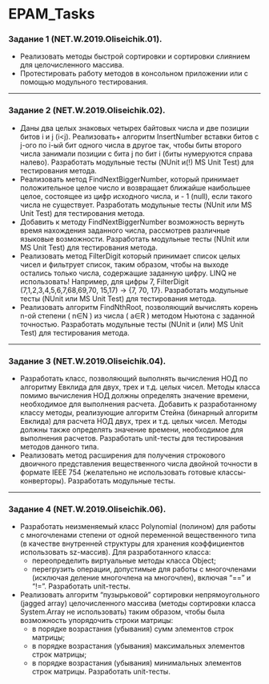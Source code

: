 # EPAM_Tasks
### Задание 1 (NET.W.2019.Oliseichik.01).
- Реализовать методы быстрой сортировки и сортировки слиянием для
целочисленного массива. 
- Протестировать работу методов в консольном
приложении или с помощью модульного тестирования.

---
### Задание 2 (NET.W.2019.Oliseichik.02).
- Даны два целых знаковых четырех байтовых числа и две позиции битов i и j
(i<j). Реализовать+ алгоритм InsertNumber вставки битов с j-ого по i-ый бит
одного числа в другое так, чтобы биты второго числа занимали позиции с бита j
по бит i (биты нумеруются справа налево). Разработать модульные тесты
(NUnit и(!) MS Unit Test) для тестирования метода. 
- Реализовать метод FindNextBiggerNumber, который принимает
положительное целое число и возвращает ближайше наибольшее целое,
состоящее из цифр исходного числа, и - 1 (null), если такого числа не
существует. Разработать модульные тесты (NUnit или MS Unit Test) для
тестирования метода.
- Добавить к методу FindNextBiggerNumber возможность вернуть время
нахождения заданного числа, рассмотрев различные языковые
возможности. Разработать модульные тесты (NUnit или MS Unit Test) для
тестирования метода.
- Реализовать метод FilterDigit который принимает список целых чисел и
фильтрует список, таким образом, чтобы на выходе остались только числа,
содержащие заданную цифру. LINQ не использовать! Например, для цифры
7, FilterDigit (7,1,2,3,4,5,6,7,68,69,70, 15,17) -> {7, 70, 17}. Разработать
модульные тесты (NUnit или MS Unit Test) для тестирования метода. 
- Реализовать алгоритм FindNthRoot, позволяющий вычислять корень n-ой
степени ( n∈N ) из числа ( a∈R ) методом Ньютона с заданной точностью.
Разработать модульные тесты (NUnit и (или) MS Unit Test) для тестирования
метода.

---
### Задание 3 (NET.W.2019.Oliseichik.04).
- Разработать класс, позволяющий выполнять вычисления НОД по алгоритму
Евклида для двух, трех и т.д. целых чисел. Методы класса помимо вычисления НОД
должны определять значение времени, необходимое для выполнения расчета.
Добавить к разработанному классу методы, реализующие алгоритм Стейна
(бинарный алгоритм Евклида) для расчета НОД двух, трех и т.д. целых чисел. Методы должны также определять значение
времени, необходимое для выполнения расчетов. Разработать unit-тесты для
тестирования методов данного типа. 
- Реализовать метод расширения для получения строкового двоичного
представления вещественного числа двойной точности в формате IEEE 754
(желательно не использовать готовые классы-конверторы). Разработать
модульные тесты.

---
### Задание 4 (NET.W.2019.Oliseichik.06).
- Разработать неизменяемый класс Polynomial (полином) для работы
с многочленами степени от одной переменной вещественного типа
(в качестве внутренней структуры для хранения коэффициентов
использовать sz-массив). Для разработанного класса:
   + переопределить виртуальные методы класса Object;
   + перегрузить операции, допустимые для работы с многочленами (исключая
     деление многочлена на многочлен), включая “==” и “!=”.
Разработать unit-тесты.
- Реализовать алгоритм “пузырьковой” сортировки непрямоугольного (jagged array)
целочисленного массива (методы сортировки класса System.Array не
использовать) таким образом, чтобы была возможность упорядочить строки матрицы:
   + в порядке возрастания (убывания) сумм элементов строк матрицы;
   + в порядке возрастания (убывания) максимальных элементов строк матрицы;
   + в порядке возрастания (убывания) минимальных элементов строк матрицы. 
Разработать unit-тесты.
